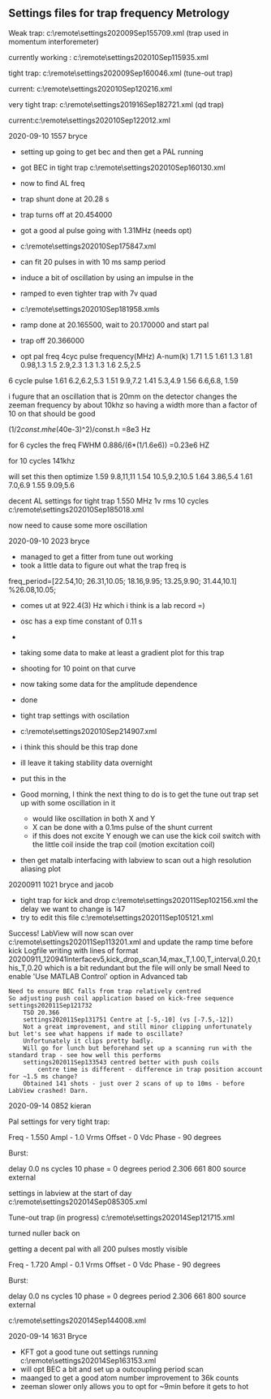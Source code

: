 ## Settings files for trap frequency Metrology

Weak trap: c:\remote\settings202009Sep155709.xml (trap used in momentum interforemeter)

currently working : c:\remote\settings202010Sep115935.xml

tight trap: c:\remote\settings202009Sep160046.xml (tune-out trap)

current: c:\remote\settings202010Sep120216.xml

very tight trap: c:\remote\settings201916Sep182721.xml (qd trap)

current:c:\remote\settings202010Sep122012.xml



2020-09-10 1557 bryce
- setting up going to get bec and then get a PAL running

- got BEC in tight trap c:\remote\settings202010Sep160130.xml
- now to find AL freq
- trap shunt done at 20.28 s
- trap turns off at  20.454000
- got a good al pulse going with 1.31MHz (needs opt)
- c:\remote\settings202010Sep175847.xml
- can fit 20 pulses in with 10 ms samp period
- induce a bit of oscillation by using an impulse in the 
- ramped to even tighter trap with 7v quad 
- c:\remote\settings202010Sep181958.xmls
- ramp done at 20.165500, wait to 20.170000 and start pal
- trap off 20.366000
- opt pal freq
4cyc pulse
frequency(MHz) 	A-num(k)
1.71			1.5
1.61			1.3
1.81			0.98,1.3
1.5				2.9,2.3
1.3				1.3
1.6				2.5,2.5


6 cycle pulse
1.61			6.2,6.2,5.3
1.51			9.9,7.2
1.41			5.3,4.9
1.56			6.6,6.8,
1.59			


i fugure that an oscillation that is 20mm on the detector
changes the zeeman frequency by about 10khz so having a width more than a factor of 10 on that should be good

(1/2*const.mhe*(40e-3)^2)/const.h
=8e3 Hz

for 6 cycles the freq FWHM
0.886/(6*(1/1.6e6))
=0.23e6 HZ


for 10 cycles
141khz

will set this then optimize
1.59	9.8,11,11
1.54	10.5,9.2,10.5
1.64	3.86,5.4
1.61	7.0,6.9
1.55	9.09,5.6


decent AL settings for tight trap
1.550 MHz
1v rms
10 cycles
c:\remote\settings202010Sep185018.xml

now need to cause some more oscillation


2020-09-10 2023 bryce
- managed to get a fitter from tune out working
- took a little data to figure out what the trap freq is 

freq_period=[22.54,10;
             26.31,10.05;
             18.16,9.95;
             13.25,9.90;
             31.44,10.1]
         %26.08,10.05;
- comes ut at 922.4(3) Hz which i think is a lab record =)
- osc has a exp time constant of 0.11 s
- 

- taking some data to make at least a gradient plot for this trap
- shooting for 10 point on that curve

- now taking some data for the amplitude dependence
- done
- tight trap settings with oscilation
- c:\remote\settings202010Sep214907.xml

- i think this should be this trap done
- ill leave it taking stability data overnight
- put this in the 


- Good morning, I think the next thing to do is to get the tune out trap set up with some oscillation in it
  - would like oscillation in both X and Y
  - X can be done with a 0.1ms pulse of the shunt current
  - if this does not excite Y enough we can use the kick coil switch with the little coil inside the trap coil (motion excitation coil)
- then get matalb interfacing with labview to scan out a high resolution aliasing plot


20200911 1021 bryce and jacob
- tight trap for kick and drop
c:\remote\settings202011Sep102156.xml
the delay we want to change is 147
- try to edit this file c:\remote\settings202011Sep105121.xml

Success!
	LabView will now scan over c:\remote\settings202011Sep113201.xml and update the ramp time before kick
	Logfile writing with lines of format
		20200911_120941interfacev5,kick_drop_scan,14,max_T,1.00,T_interval,0.20,this_T,0.20
		which is a bit redundant but the file will only be small
	Need to enable 'Use MATLAB Control' option in Advanced tab

	Need to ensure BEC falls from trap relatively centred
	So adjusting push coil application based on kick-free sequence settings202011Sep121732
		TSO 20.366
		settings202011Sep131751 Centre at [-5,-10] (vs [-7.5,-12])
		Not a great improvement, and still minor clipping unfortunately but let's see what happens if made to oscillate?
		Unfortunately it clips pretty badly. 
		Will go for lunch but beforehand set up a scanning run with the standard trap - see how well this performs
		settings202011Sep133543 centred better with push coils
			centre time is different - difference in trap position account for ~1.5 ms change?
		Obtained 141 shots - just over 2 scans of up to 10ms - before LabView crashed! Darn. 

2020-09-14 0852 kieran

Pal settings for very tight trap:

Freq - 1.550
Ampl - 1.0 Vrms
Offset - 0 Vdc
Phase - 90 degrees

Burst:

delay 0.0 ns
cycles 10
phase = 0 degrees
period 2.306 661 800
source external

settings in labview at the start of day
c:\remote\settings202014Sep085305.xml

Tune-out trap (in progress)
c:\remote\settings202014Sep121715.xml

turned nuller back on

getting a decent pal with all 200 pulses mostly visible


Freq - 1.720
Ampl - 0.1 Vrms
Offset - 0 Vdc
Phase - 90 degrees

Burst:

delay 0.0 ns
cycles 10
phase = 0 degrees
period 2.306 661 800
source external


c:\remote\settings202014Sep144008.xml

2020-09-14 1631 Bryce
- KFT got a good tune out settings running c:\remote\settings202014Sep163153.xml
- will opt BEC a bit and set up a outcoupling period scan
- maanged to get a good atom number improvement to 36k counts
- zeeman slower only allows you to opt for ~9min before it gets to hot
